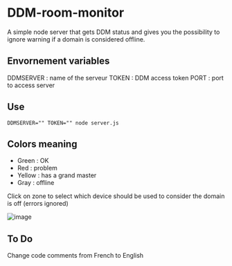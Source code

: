 # DDM-room-monitor
A simple node server that gets DDM status and gives you the possibility to ignore warning if a domain is considered offline.

## Envornement variables
DDMSERVER : name of the serveur
TOKEN : DDM access token
PORT : port to access server

## Use 
```
DDMSERVER="" TOKEN="" node server.js
```

## Colors meaning 
- Green : OK
- Red : problem
- Yellow : has a grand master
- Gray : offline

Click on zone to select which device should be used to consider the domain is off (errors ignored)

![image](https://github.com/user-attachments/assets/f39580a9-c239-44cf-ac3f-0d437ab7d624)

## To Do

Change code comments from French to English
